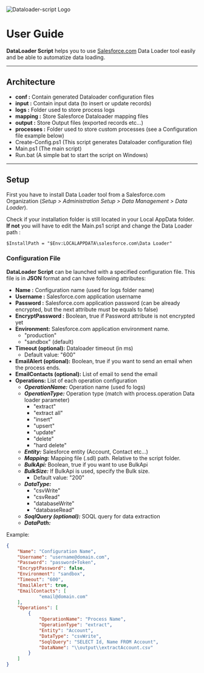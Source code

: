 ![Dataloader-script Logo](http://img15.hostingpics.net/pics/653809powershellSFsmall.png)

User Guide
===================

**DataLoader Script** helps you to use [Salesforce.com](www.salesforce.com) Data Loader tool easily and be able to automatize data loading.

----------
Architecture
-------------
* **conf  :** Contain generated Dataloader configuration files
* **input :** Contain input data (to insert or update records)
* **logs :** Folder used to store process logs
* **mapping :** Store Salesforce Dataloader mapping files
* **output :** Store Output files (exported records etc...)
* **processes :** Folder used to store custom processes (see a Configuration file example below)
* Create-Config.ps1 (This script generates Dataloader configuration file)
* Main.ps1 (The main script)
* Run.bat (A simple bat to start the script on Windows)

----------
Setup
-------------

First you have to install Data Loader tool from a Salesforce.com Organization (*Setup > Administration Setup > Data Management > Data Loader*). 

Check if your installation folder is still located in your Local AppData folder. 
**If not** you will have to edit the Main.ps1 script and change the Data Loader path :

`$InstallPath = "$Env:LOCALAPPDATA\salesforce.com\Data Loader"`

### Configuration File

**DataLoader Script** can be launched with a specified configuration file. 
This file is in **JSON** format and can have following attributes:

* **Name :** Configuration name (used for logs folder name)
* **Username :** Salesforce.com application username
* **Password :** Salesforce.com application password (can be already encrypted,  but the next attribute must be equals to false)
* **EncryptPassword :** Boolean, true if Password attribute is not encrypted yet
* **Environment:** Salesforce.com application environment name. 
	* "production"
	* "sandbox" (default)
* **Timeout (optional):** Dataloader timeout (in ms)
	* Default value: "600"
* **EmailAlert (optional):** Boolean, true if you want to send an email when the process ends.
* **EmailContacts (optional):** List of email to send the email
* **Operations:** List of each operation configuration
	* ***OperationName:*** Operation name (used fo logs)
	* ***OperationType:***  Operation type (match with process.operation Data loader parameter)
		* "extract"
		* "extract all"
		* "insert"
		* "upsert"
		* "update"
		* "delete"
		* "hard delete"
	* ***Entity:*** Salesforce entity (Account, Contact etc...)
	* ***Mapping:*** Mapping file (.sdl) path. Relative to the script folder.
	* ***BulkApi:*** Boolean, true if you want to use BulkApi
	* ***BulkSize:*** If BulkApi is used, specify the Bulk size. 
		* Default value: "200"
	* ***DataType:*** 
		* "csvWrite"
		* "csvRead"
		* "databaseWrite"
		* "databaseRead"
	* ***SoqlQuery (optional):*** SOQL query for data extraction
	* ***DataPath:***


Example:
```json
{
    "Name": "Configuration Name",
    "Username": "username@domain.com",
    "Password": "password+Token",
    "EncryptPassword": false,
    "Environment": "sandbox",
    "Timeout": "600",
    "EmailAlert": true,
    "EmailContacts": [
            "email@domain.com"
    ],
    "Operations": [
        {
            "OperationName": "Process Name",
            "OperationType": "extract",
            "Entity": "Account",
            "DataType": "csvWrite",
            "SoqlQuery": "SELECT Id, Name FROM Account",
            "DataName": "\\output\\extractAccount.csv"
        }
    ] 
}
```